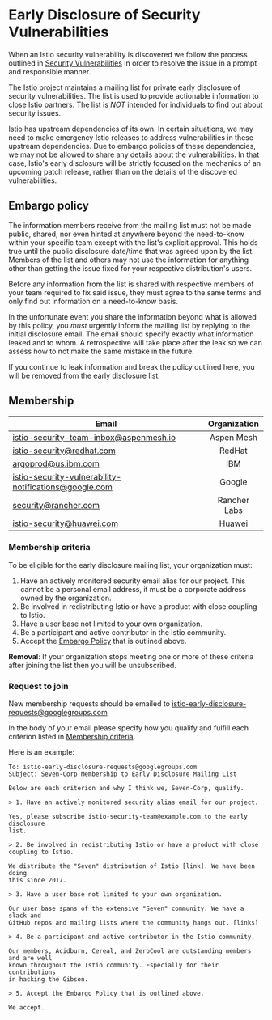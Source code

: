 # Early Disclosure of Security Vulnerabilities

When an Istio security vulnerability is discovered we follow the process outlined in 
[Security Vulnerabilities](https://istio.io/about/security-vulnerabilities/) in order to 
resolve the issue in a prompt and responsible manner.

The Istio project maintains a mailing list for private early disclosure of 
security vulnerabilities. 
The list is used to provide actionable information to close Istio partners.
The list is *NOT* intended for individuals to find out about
security issues.

Istio has upstream dependencies of its own. In certain situations, we may need to make emergency 
Istio releases to address vulnerabilities in these upstream dependencies. Due to embargo policies of
these dependencies, we may not be allowed to share any details about the vulnerabilities. In that
case, Istio's early disclosure will be strictly focused on the mechanics of an upcoming patch
release, rather than on the details of the discovered vulnerabilities.

## Embargo policy

The information members receive from the mailing list must not be
made public, shared, nor even hinted at anywhere beyond the need-to-know within
your specific team except with the list's explicit approval. This holds
true until the public disclosure date/time that was agreed upon by the list.
Members of the list and others may not use the information for anything other
than getting the issue fixed for your respective distribution's users.

Before any information from the list is shared with respective members of your
team required to fix said issue, they must agree to the same terms and only
find out information on a need-to-know basis.

In the unfortunate event you share the information beyond what is allowed by
this policy, you _must_ urgently inform the mailing list by replying to the 
initial disclosure email. The email should specify exactly what information
leaked and to whom. A retrospective will take place after the leak so
we can assess how to not make the same mistake in the future.

If you continue to leak information and break the policy outlined here, you
will be removed from the early disclosure list.

## Membership

| Email		| Organization	|
| ------------- |:-------------:|
| istio-security-team-inbox@aspenmesh.io | Aspen Mesh |
| istio-security@redhat.com | RedHat |
| argoprod@us.ibm.com | IBM |
| istio-security-vulnerability-notifications@google.com | Google |
| security@rancher.com | Rancher Labs |
| istio-security@huawei.com | Huawei |

### Membership criteria

To be eligible for the early disclosure mailing list, your
organization must:

1. Have an actively monitored security email alias for our project. This cannot be a personal
email address, it must be a corporate address owned by the organization.
2. Be involved in redistributing Istio or have a product with close coupling to Istio.
3. Have a user base not limited to your own organization.
4. Be a participant and active contributor in the Istio community.
5. Accept the [Embargo Policy](#embargo-policy) that is outlined above.

**Removal**: If your organization stops meeting one or more of these criteria
after joining the list then you will be unsubscribed.

### Request to join

New membership requests should be emailed to [istio-early-disclosure-requests@googlegroups.com](mailto:istio-early-disclosure-requests@googlegroups.com)

In the body of your email please specify how you qualify and fulfill each
criterion listed in [Membership criteria](#membership-criteria).

Here is an example:

```
To: istio-early-disclosure-requests@googlegroups.com
Subject: Seven-Corp Membership to Early Disclosure Mailing List

Below are each criterion and why I think we, Seven-Corp, qualify.

> 1. Have an actively monitored security alias email for our project.

Yes, please subscribe istio-security-team@example.com to the early disclosure
list.

> 2. Be involved in redistributing Istio or have a product with close coupling to Istio.

We distribute the "Seven" distribution of Istio [link]. We have been doing
this since 2017.

> 3. Have a user base not limited to your own organization.

Our user base spans of the extensive "Seven" community. We have a slack and
GitHub repos and mailing lists where the community hangs out. [links]

> 4. Be a participant and active contributor in the Istio community.

Our members, Acidburn, Cereal, and ZeroCool are outstanding members and are well
known throughout the Istio community. Especially for their contributions
in hacking the Gibson.

> 5. Accept the Embargo Policy that is outlined above.

We accept.
